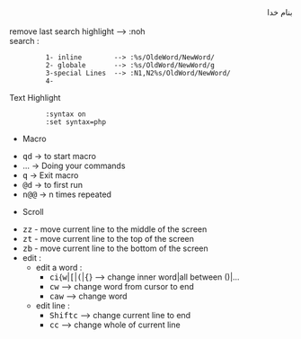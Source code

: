 <div dir="rtl">بنام خدا</div><br/>
remove last search highlight --> :noh<br/>
search : 

```
         1- inline        --> :%s/OldeWord/NewWord/
         2- globale       --> :%s/OldWord/NewWord/g
         3-special Lines  --> :N1,N2%s/OldWord/NewWord/
         4-
```
Text Highlight

```
         :syntax on
         :set syntax=php
```
* Macro
 - <kbd>qd</kbd>   -> to start macro
 - ...  -> Doing your commands
 - <kbd>q</kbd>    -> Exit macro
 - <kbd>@</kbd><kbd>d</kbd>   -> to first run
 - <kbd>n</kbd><kbd>@</kbd><kbd>@</kbd>  -> n times repeated

* Scroll
 - <kbd>z</kbd><kbd>z</kbd> - move current line to the middle
   of the screen 
 - <kbd>z</kbd><kbd>t</kbd> - move current line
   to the top of the screen 
 - <kbd>z</kbd><kbd>b</kbd> - move
   current line to the bottom of the
   screen
- edit :
  - edit a word : 
    - <kbd>c</kbd><kbd>i</kbd>\{<kbd>w</kbd>|<kbd>[</kbd>|<kbd>(</kbd>|<kbd>{</kbd>} --> change inner word|all between ()|...
    - <kbd>c</kbd><kbd>w</kbd> --> change word from cursor to end
    - <kbd>c</kbd><kbd>a</kbd><kbd>w</kbd> --> change word
  - edit line :
    - <kbd>Shift</kbd><kbd>c</kbd> --> change current line to end
    - <kbd>c</kbd><kbd>c</kbd> --> change whole of current line
  
         
